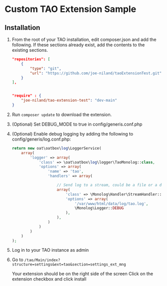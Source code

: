 # Custom TAO Extension Sample

## Installation

1. From the root of your TAO installation, edit composer.json and add the following. If these sections already exist, add the contents to the existing sections.

    ```json
    "repositories": [
        {
            "type": "git",
            "url": "https://github.com/joe-niland/taoExtensionTest.git"
        }
    ],


    "require" : {
        "joe-niland/tao-extension-test": "dev-main"
    }
    ```

2. Run `composer update` to download the extension.
3. (Optional) Set DEBUG_MODE to true in config/generis.conf.php
4. (Optional) Enable debug logging by adding the following to config/generis/log.conf.php:

    ```php
    return new oat\oatbox\log\LoggerService(
        array(
            'logger' => array(
                'class' => \oat\oatbox\log\logger\TaoMonolog::class,
                'options' => array(
                    'name' => 'tao',
                    'handlers' => array(

                        // Send log to a stream, could be a file or a daemon
                        array(
                            'class' => \Monolog\Handler\StreamHandler::class,
                            'options' => array(
                                '/var/www/html/data/log/tao.log',
                                \Monolog\Logger::DEBUG
                            ),
                        ),
                    )
                )
            )
        )
    );  
    ```

5. Log in to your TAO instance as admin
6. Go to `/tao/Main/index?structure=settings&ext=tao&section=settings_ext_mng`

    Your extension should be on the right side of the screen
    Click on the extension checkbox and click install
